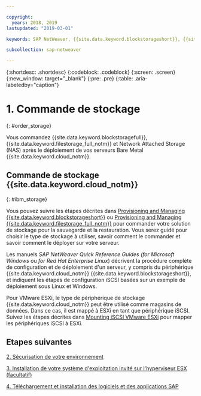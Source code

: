 ```yaml
---

copyright:
  years: 2018, 2019
lastupdated: "2019-03-01"

keywords: SAP NetWeaver, {{site.data.keyword.blockstorageshort}}, {{site.data.keyword.filestorage_full_notm}}, {{site.data.keyword.cloud_notm}}, {{site.data.keyword.baremetal_short}}

subcollection: sap-netweaver

---
```


{:shortdesc: .shortdesc}
{:codeblock: .codeblock}
{:screen: .screen}
{:new_window: target="_blank"}
{:pre: .pre}
{:table: .aria-labeledby="caption"}

# 1. Commande de stockage
{: #order_storage}

Vous commandez {{site.data.keyword.blockstoragefull}}, {{site.data.keyword.filestorage_full_notm}} et Network Attached Storage (NAS) après le déploiement de vos serveurs Bare Metal {{site.data.keyword.cloud_notm}}.

## Commande de stockage {{site.data.keyword.cloud_notm}}
{: #ibm_storage}

Vous pouvez suivre les étapes décrites dans [Provisioning and Managing {{site.data.keyword.blockstorageshort}}](/docs/infrastructure/BlockStorage?topic=BlockStorage-GettingStarted#GettingStarted) ou [Provisioning and Managing {{site.data.keyword.filestorage_full_notm}}](/docs/infrastructure/FileStorage?topic=FileStorage-orderingConsole#orderingConsole) pour commander votre solution de stockage pour la sauvegarde et la restauration. Vous serez guidé pour choisir le type de stockage à utiliser, savoir comment le commander et savoir comment le déployer sur votre serveur.

Les manuels *SAP NetWeaver Quick Reference Guides (for Microsoft Windows* ou *for Red Hat Enterprise Linux*) décrivent la procédure complète de configuration et de déploiement d'un serveur, y compris du périphérique {{site.data.keyword.cloud_notm}} {{site.data.keyword.blockstorageshort}}, et indiquent les étapes de configuration iSCSI basées sur un exemple de déploiement sous Linux et Windows.

Pour VMware ESXi, le type de périphérique de stockage {{site.data.keyword.cloud_notm}} peut être utilisé comme magasins de données. Dans ce cas, il est mappé à ESXi en tant que périphérique iSCSI. Suivez les étapes décrites dans [Mounting iSCSI VMware ESXi](/docs/infrastructure/vmware?topic=VMware-mounting-iscsi-vmware-esxi#mounting-iscsi-vmware-esxi) pour mapper les périphériques iSCSI à ESXi.

## Etapes suivantes

  [2. Sécurisation de votre environnement](/docs/infrastructure/sap-netweaver?topic=sap-netweaver-secure_environment#secure_environment)

  [3. Installation de votre système d'exploitation invité sur l'hyperviseur ESX (facultatif)](/docs/infrastructure/sap-netweaver?topic=sap-netweaver-install_guest_os#install_guest_os)

  [4. Téléchargement et installation des logiciels et des applications SAP](/docs/infrastructure/sap-netweaver?topic=sap-netweaver-install_sap#install_sap)
